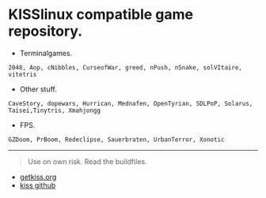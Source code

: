 # KISSlinux compatible game repository.

- Terminalgames.
```
2048, Aop, cNibbles, CurseofWar, greed, nPush, nSnake, solVItaire, vitetris
```

- Other stuff.
```
CaveStory, dopewars, Hurrican, Mednafen, OpenTyrian, SDLPoP, Solarus, Taisei,Tinytris, Xmahjongg
```

- FPS.
```
GZDoom, PrBoom, Redeclipse, Sauerbraten, UrbanTerror, Xonotic
```
---

> Use on own risk. Read the buildfiles.


* [getkiss.org](https://getkiss.org/)
* [kiss github](https://github.com/kisslinux)
